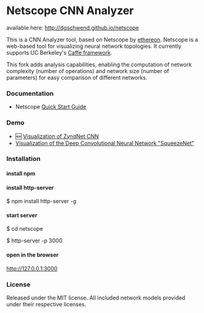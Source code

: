 # Netscope CNN Analyzer

available here: http://dgschwend.github.io/netscope 

This is a CNN Analyzer tool, based on Netscope by [ethereon](https://github.com/ethereon).
Netscope is a web-based tool for visualizing neural network topologies. It currently supports UC Berkeley's [Caffe framework](https://github.com/bvlc/caffe).

This fork adds analysis capabilities, enabling the computation of network complexity (number of operations) and network size (number of parameters) for easy comparison of different networks.

### Documentation
- Netscope [Quick Start Guide](http://dgschwend.github.io/netscope/quickstart.html)

### Demo
- :new: [Visualization of ZynqNet CNN](http://dgschwend.github.io/netscope/#/preset/zynqnet)
- [Visualization of the Deep Convolutional Neural Network "SqueezeNet"](http://dgschwend.github.io/netscope/#/preset/squeezenet)

### Installation

#### install npm
#### install http-server
 $ npm install http-server -g

#### start server 
 $ cd netscope
 
 $ http-server -p 3000

#### open in the browser
 http://127.0.0.1:3000

### License

Released under the MIT license.
All included network models provided under their respective licenses.
